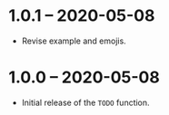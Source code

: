 # 1.0.1 – 2020-05-08

* Revise example and emojis.

# 1.0.0 – 2020-05-08

* Initial release of the `TODO` function.
